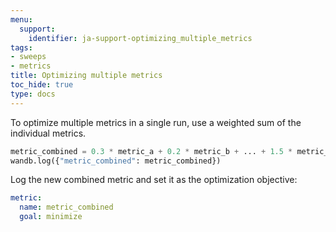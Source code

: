 ```yaml
---
menu:
  support:
    identifier: ja-support-optimizing_multiple_metrics
tags:
- sweeps
- metrics
title: Optimizing multiple metrics
toc_hide: true
type: docs
---
```


To optimize multiple metrics in a single run, use a weighted sum of the individual metrics.

```python
metric_combined = 0.3 * metric_a + 0.2 * metric_b + ... + 1.5 * metric_n
wandb.log({"metric_combined": metric_combined})
```

Log the new combined metric and set it as the optimization objective:

```yaml
metric:
  name: metric_combined
  goal: minimize
```